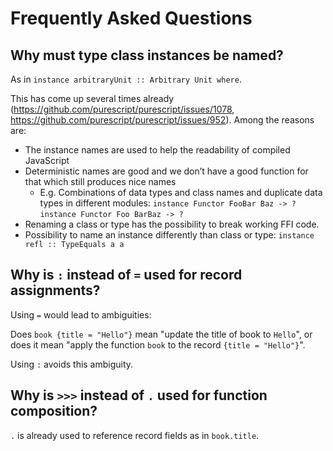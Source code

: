 # Frequently Asked Questions

## Why must type class instances be named?

As in `instance arbitraryUnit :: Arbitrary Unit where`.

This has come up several times already
(https://github.com/purescript/purescript/issues/1078,
https://github.com/purescript/purescript/issues/952).
Among the reasons are:

- The instance names are used to help the readability of compiled JavaScript
- Deterministic names are good
  and we don’t have a good function for that which still produces nice names
  - E.g. Combinations of data types and class names
    and duplicate data types in different modules:
    `instance Functor FooBar Baz -> ?`
    `instance Functor Foo BarBaz -> ?`
- Renaming a class or type has the possibility to break working FFI code.
- Possibility to name an instance differently than class or type:
  `instance refl :: TypeEquals a a`


## Why is `:` instead of `=` used for record assignments?

Using `=` would lead to ambiguities:

Does `book {title = "Hello"}` mean "update the title of book to `Hello`",
or does it mean "apply the function `book` to the record `{title = "Hello"}`".

Using `:` avoids this ambiguity.


## Why is `>>>` instead of `.` used for function composition?

`.` is already used to reference record fields as in `book.title`.
